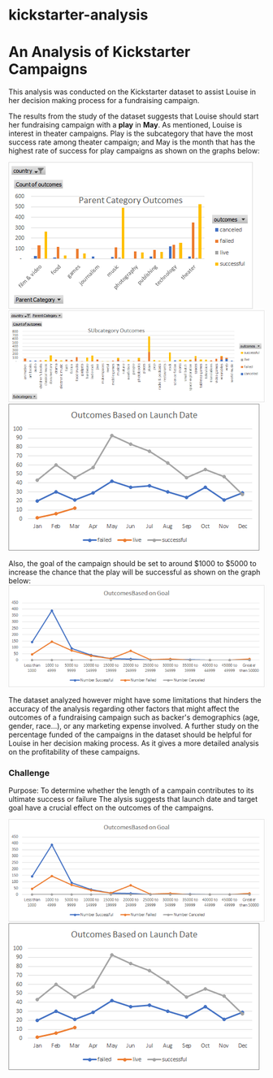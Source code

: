 # kickstarter-analysis
# An Analysis of Kickstarter Campaigns
This analysis was conducted on the Kickstarter dataset to assist Louise in her decision making process for a fundraising campaign.


The results from the study of the dataset suggests that Louise should start her fundraising campaign with a **play** in **May**. As mentioned, Louise is interest in theater campaigns. Play is the subcategory that have the most success rate among theater campaign; and May is the month that has the highest rate of success for play campaigns as shown on the graphs below:


![ParentCategoryOutcomes](https://github.com/Thinguyen23/kickstarter-analysis/blob/master/ParentCategoryOutcomes.png)
![SubcategoryOutcomes](https://github.com/Thinguyen23/kickstarter-analysis/blob/master/SubcategoryOutcomes.png)
![OutcomesOnLaunchDate](https://github.com/Thinguyen23/kickstarter-analysis/blob/master/OutcomesOnLaunchDate.png)


Also, the goal of the campaign should be set to around $1000 to $5000 to increase the chance that the play will be successful as shown on the graph below:
![OutcomesOnGoal](https://github.com/Thinguyen23/kickstarter-analysis/blob/master/OutcomesOnGoal.png)


The dataset analyzed however might have some limitations that hinders the accuracy of the analysis regarding other factors that might affect the outcomes of a fundraising campaign such as backer's demographics (age, gender, race...), or any marketing expense involved.
A further study on the percentage funded of the campaigns in the dataset should be helpful for Louise in her decision making process. As it gives a more detailed analysis on the profitability of these campaigns.

### Challenge
Purpose: To determine whether the length of a campain contributes to its ultimate success or failure
The alysis suggests that launch date and target goal have a crucial effect on the outcomes of the campaigns. 


![OutcomesOnGoal](https://github.com/Thinguyen23/kickstarter-analysis/blob/master/OutcomesOnGoal.png)
![OutcomesOnLaunchDate](https://github.com/Thinguyen23/kickstarter-analysis/blob/master/OutcomesOnLaunchDate.png)
